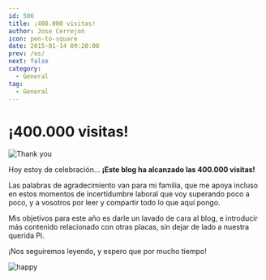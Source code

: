 ```yaml
---
id: 506
title: ¡400.000 visitas!
author: Jose Cerrejon
icon: pen-to-square
date: 2015-01-14 09:20:00
prev: /es/
next: false
category:
  - General
tag:
  - General
---
```


# ¡400.000 visitas!

![Thank you](/images/thank.jpg)

Hoy estoy de celebración... **¡Este blog ha alcanzado las 400.000 visitas!**

Las palabras de agradecimiento van para mi familia, que me apoya incluso en estos momentos de incertidumbre laboral que voy superando poco a poco, y a vosotros por leer y compartir todo lo que aquí pongo.

Mis objetivos para este año es darle un lavado de cara al blog, e introducir más contenido relacionado con otras placas, sin dejar de lado a nuestra querida Pi.

¡Nos seguiremos leyendo, y espero que por mucho tiempo!

![happy](/css/sm/happy_smiling.png)